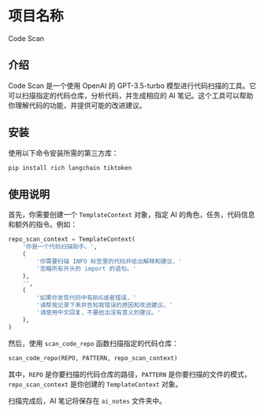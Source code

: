 # 项目名称
Code Scan

## 介绍
Code Scan 是一个使用 OpenAI 的 GPT-3.5-turbo 模型进行代码扫描的工具。它可以扫描指定的代码仓库，分析代码，并生成相应的 AI 笔记。这个工具可以帮助你理解代码的功能，并提供可能的改进建议。

## 安装
使用以下命令安装所需的第三方库：
```bash
pip install rich langchain tiktoken
```

## 使用说明
首先，你需要创建一个 `TemplateContext` 对象，指定 AI 的角色，任务，代码信息和额外的指令。例如：
```python
repo_scan_context = TemplateContext(
    '你是一个代码扫描助手。',
    (
        '你需要扫描 INFO 标签里的代码并给出解释和建议，'
        '忽略所有开头的 import 的语句。'
    ),
    '',
    (
        '如果你发现代码中有BUG或者错误，'
        '请帮我记录下来并告知我错误的原因和改进建议。'
        '请使用中文回复，不要给出没有意义的建议。'
    ),
)
```
然后，使用 `scan_code_repo` 函数扫描指定的代码仓库：
```python
scan_code_repo(REPO, PATTERN, repo_scan_context)
```
其中，`REPO` 是你要扫描的代码仓库的路径，`PATTERN` 是你要扫描的文件的模式，`repo_scan_context` 是你创建的 `TemplateContext` 对象。

扫描完成后，AI 笔记将保存在 `ai_notes` 文件夹中。
